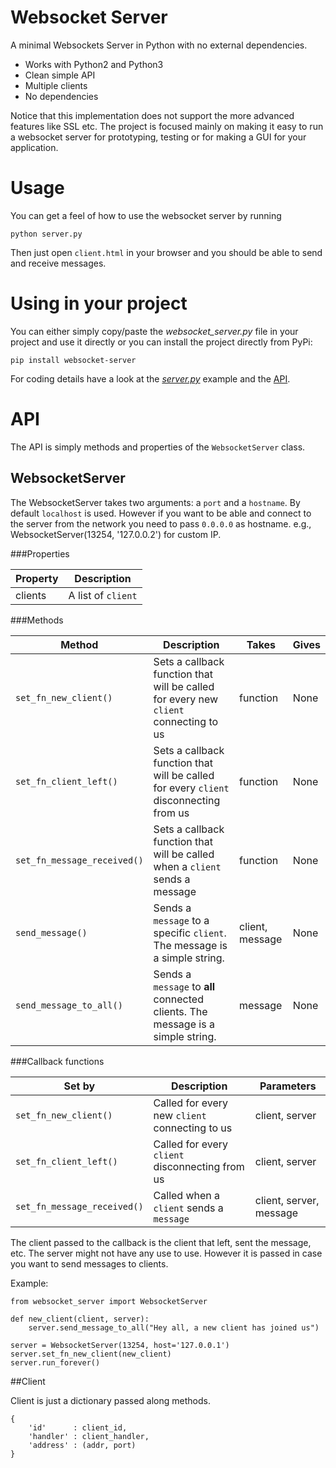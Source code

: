 Websocket Server
=======================

A minimal Websockets Server in Python with no external dependencies.

  * Works with Python2 and Python3
  * Clean simple API
  * Multiple clients
  * No dependencies
  
Notice that this implementation does not support the more advanced features
like SSL etc. The project is focused mainly on making it easy to run a
websocket server for prototyping, testing or for making a GUI for your application.


Usage
=======================
You can get a feel of how to use the websocket server by running

    python server.py
    
Then just open `client.html` in your browser and you should be able to send and receive messages.


Using in your project
=======================
You can either simply copy/paste the *websocket_server.py* file in your project and use it directly
or you can install the project directly from PyPi:

    pip install websocket-server

For coding details have a look at the [*server.py*](https://github.com/Pithikos/python-websocket-server/blob/master/server.py) example and the [API](https://github.com/Pithikos/python-websocket-server#api).


API
=======================

The API is simply methods and properties of the `WebsocketServer` class.

## WebsocketServer

The WebsocketServer takes two arguments: a `port` and a `hostname`.
By default `localhost` is used. However if you want to be able and connect
to the server from the network you need to pass `0.0.0.0` as hostname. e.g., WebsocketServer(13254, '127.0.0.2') for custom IP.

###Properties

| Property | Description          |
|----------|----------------------|
| clients  | A list of `client`   |


###Methods

| Method                      | Description                                                                           | Takes           | Gives |
|-----------------------------|---------------------------------------------------------------------------------------|-----------------|-------|
| `set_fn_new_client()`       | Sets a callback function that will be called for every new `client` connecting to us  | function        | None  |
| `set_fn_client_left()`      | Sets a callback function that will be called for every `client` disconnecting from us | function        | None  |
| `set_fn_message_received()` | Sets a callback function that will be called when a `client` sends a message          | function        | None  |
| `send_message()`            | Sends a `message` to a specific `client`. The message is a simple string.             | client, message | None  |
| `send_message_to_all()`     | Sends a `message` to **all** connected clients. The message is a simple string.       | message         | None  |


###Callback functions

| Set by                      | Description                                       | Parameters              |
|-----------------------------|---------------------------------------------------|-------------------------|
| `set_fn_new_client()`       | Called for every new `client` connecting to us    | client, server          |
| `set_fn_client_left()`      | Called for every `client` disconnecting from us   | client, server          |
| `set_fn_message_received()` | Called when a `client` sends a `message`          | client, server, message |


The client passed to the callback is the client that left, sent the message, etc. The server might not have any use to use. However it is
passed in case you want to send messages to clients.


Example:
````
from websocket_server import WebsocketServer

def new_client(client, server):
	server.send_message_to_all("Hey all, a new client has joined us")

server = WebsocketServer(13254, host='127.0.0.1')
server.set_fn_new_client(new_client)
server.run_forever()
````

##Client

Client is just a dictionary passed along methods.

````
{
	'id'      : client_id,
	'handler' : client_handler,
	'address' : (addr, port)
}
````

